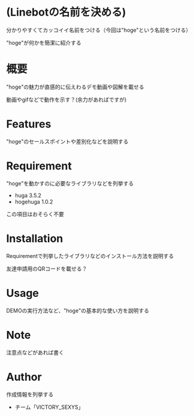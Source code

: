 # (Linebotの名前を決める)

分かりやすくてカッコイイ名前をつける（今回は"hoge"という名前をつける）

"hoge"が何かを簡潔に紹介する

# 概要

"hoge"の魅力が直感的に伝えわるデモ動画や図解を載せる

動画やgifなどで動作を示す？(余力があればですが)

# Features

"hoge"のセールスポイントや差別化などを説明する

# Requirement

"hoge"を動かすのに必要なライブラリなどを列挙する

* huga 3.5.2
* hogehuga 1.0.2

この項目はおそらく不要

# Installation

Requirementで列挙したライブラリなどのインストール方法を説明する

友達申請用のQRコードを載せる？

# Usage

DEMOの実行方法など、"hoge"の基本的な使い方を説明する

# Note

注意点などがあれば書く

# Author

作成情報を列挙する

* チーム「VICTORY_SEXYS」
